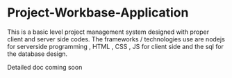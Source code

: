 # Project-Workbase-Application
This is a basic level project management system designed with proper client and server side codes.
The frameworks / technologies use are nodejs for serverside programming , HTML , CSS , JS for client side and the sql for the database design.

Detailed doc coming soon 
